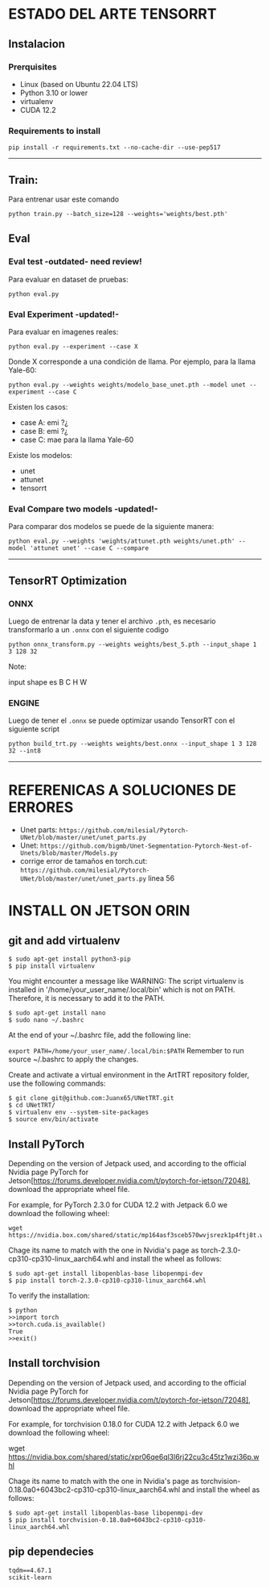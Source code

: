 # ESTADO DEL ARTE TENSORRT

## Instalacion

### Prerquisites

* Linux (based on Ubuntu 22.04 LTS)
* Python 3.10 or lower
* virtualenv
* CUDA 12.2

### Requirements to install

```
pip install -r requirements.txt --no-cache-dir --use-pep517
```

---

## Train:

Para entrenar usar este comando

```
python train.py --batch_size=128 --weights='weights/best.pth'
```

## Eval

### Eval test -outdated- need review!

Para evaluar en dataset de pruebas:

```
python eval.py
```

### Eval Experiment -updated!-

Para evaluar en imagenes reales:

```
python eval.py --experiment --case X
```
Donde X corresponde a una condición de llama. Por ejemplo, para la llama Yale-60:

```
python eval.py --weights weights/modelo_base_unet.pth --model unet --experiment --case C
```

Existen los casos:

* case A: emi ?¿
* case B: emi ?¿
* case C: mae para la llama Yale-60

Existe los modelos:

* unet
* attunet
* tensorrt


### Eval Compare two models -updated!-

Para comparar dos modelos se puede de la siguiente manera:

```
python eval.py --weights 'weights/attunet.pth weights/unet.pth' --model 'attunet unet' --case C --compare
```

---

## TensorRT Optimization

### ONNX 

Luego de entrenar la data y tener el archivo `.pth`, es necesario transformarlo a un `.onnx` con el siguiente codigo

```
python onnx_transform.py --weights weights/best_5.pth --input_shape 1 3 128 32
```

Note:

input shape es B C H W

### ENGINE

Luego de tener el `.onnx` se puede optimizar usando TensorRT con el siguiente script

```
python build_trt.py --weights weights/best.onnx --input_shape 1 3 128 32 --int8
```

---

# REFERENICAS A SOLUCIONES DE ERRORES

* Unet parts: `https://github.com/milesial/Pytorch-UNet/blob/master/unet/unet_parts.py`
* Unet:  `https://github.com/bigmb/Unet-Segmentation-Pytorch-Nest-of-Unets/blob/master/Models.py`
* corrige error de tamaños en torch.cut: `https://github.com/milesial/Pytorch-UNet/blob/master/unet/unet_parts.py` linea 56


# INSTALL ON JETSON ORIN 

## git and add virtualenv

```
$ sudo apt-get install python3-pip
$ pip install virtualenv
```

You might encounter a message like WARNING: The script virtualenv is installed in '/home/your_user_name/.local/bin' which is not on PATH. Therefore, it is necessary to add it to the PATH.

```
$ sudo apt-get install nano
$ sudo nano ~/.bashrc
```

At the end of your ~/.bashrc file, add the following line:

`export PATH=/home/your_user_name/.local/bin:$PATH`
Remember to run source ~/.bashrc to apply the changes.

Create and activate a virtual environment in the ArtTRT repository folder, use the following commands:

```
$ git clone git@github.com:Juanx65/UNetTRT.git
$ cd UNetTRT/
$ virtualenv env --system-site-packages
$ source env/bin/activate
```

## Install PyTorch

Depending on the version of Jetpack used, and according to the official Nvidia page PyTorch for Jetson[https://forums.developer.nvidia.com/t/pytorch-for-jetson/72048], download the appropriate wheel file.

For example, for PyTorch 2.3.0 for CUDA 12.2 with Jetpack 6.0 we download the following wheel:

```
wget https://nvidia.box.com/shared/static/mp164asf3sceb570wvjsrezk1p4ftj8t.whl
```

Chage its name to match with the one in Nvidia's page as torch-2.3.0-cp310-cp310-linux_aarch64.whl
and install the wheel as follows:

```
$ sudo apt-get install libopenblas-base libopenmpi-dev  
$ pip install torch-2.3.0-cp310-cp310-linux_aarch64.whl
```

To verify the installation:

```
$ python
>>import torch
>>torch.cuda.is_available()
True
>>exit()
```

## Install torchvision 

Depending on the version of Jetpack used, and according to the official Nvidia page PyTorch for Jetson[https://forums.developer.nvidia.com/t/pytorch-for-jetson/72048], download the appropriate wheel file.

For example, for torchvision 0.18.0 for CUDA 12.2 with Jetpack 6.0 we download the following wheel:

wget https://nvidia.box.com/shared/static/xpr06qe6ql3l6rj22cu3c45tz1wzi36p.whl

Chage its name to match with the one in Nvidia's page as torchvision-0.18.0a0+6043bc2-cp310-cp310-linux_aarch64.whl
and install the wheel as follows:

```
$ sudo apt-get install libopenblas-base libopenmpi-dev  
$ pip install torchvision-0.18.0a0+6043bc2-cp310-cp310-linux_aarch64.whl
```

## pip dependecies

```
tqdm==4.67.1
scikit-learn
```